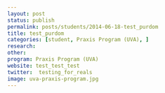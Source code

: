 ```yaml
---
layout: post
status: publish
permalink: posts/students/2014-06-18-test_purdom
title: test_purdom
categories: [student, Praxis Program (UVA), ]
research: 
other: 
program: Praxis Program (UVA)
website: test_test_test
twitter:  testing_for_reals
image: uva-praxis-program.jpg
---
```


